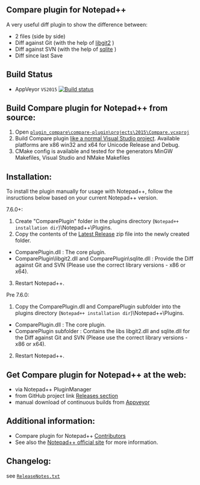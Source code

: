 Compare plugin for Notepad++
------------

A very useful diff plugin to show the difference between:
-  2 files (side by side)
-  Diff against Git (with the help of [libgit2](https://github.com/libgit2/libgit2) )
-  Diff against SVN (with the help of [sqlite](https://sqlite.org) )
-  Diff since last Save

Build Status
------------

- AppVeyor `VS2015`  [![Build status](https://ci.appveyor.com/api/projects/status/github/pnedev/compare-plugin?svg=true)](https://ci.appveyor.com/project/pnedev/compare-plugin)

Build Compare plugin for Notepad++ from source:
-------------------------------

 1. Open [`plugin_compare\compare-plugin\projects\2015\Compare.vcxproj`](https://github.com/pnedev/compare-plugin/blob/master/projects/2015/Compare.vcxproj)
 2. Build Compare plugin [like a normal Visual Studio project](https://msdn.microsoft.com/en-us/library/7s88b19e.aspx). Available platforms are x86 win32 and x64 for Unicode Release and Debug.
 3. CMake config is available and tested for the generators MinGW Makefiles, Visual Studio and NMake Makefiles

Installation:
----------

To install the plugin manually for usage with Notepad++, follow the insructions below based on your current Notepad++ version.

7.6.0+:
1. Create "ComparePlugin" folder in the plugins directory (`Notepad++ installation dir`)\Notepad++\Plugins.
2. Copy the contents of the [Latest Release](https://github.com/pnedev/compare-plugin/releases/latest) zip file into the newly created folder.
- ComparePlugin.dll : The core plugin.
- ComparePlugin\libgit2.dll and ComparePlugin\sqlite.dll : Provide the Diff against Git and SVN (Please use the correct library versions - x86 or x64).
3. Restart Notepad++.

Pre 7.6.0:
1. Copy the ComparePlugin.dll and ComparePlugin subfolder
into the plugins directory (`Notepad++ installation dir`)\Notepad++\Plugins.
- ComparePlugin.dll : The core plugin.
- ComparePlugin subfolder : Contains the libs libgit2.dll and sqlite.dll for the Diff against Git and SVN (Please use the correct library versions - x86 or x64).
2. Restart Notepad++.

Get Compare plugin for Notepad++ at the web:
-------------------------------

- via Notepad++ PluginManager
- from GitHub project link [Releases section](https://github.com/pnedev/compare-plugin/releases)
- manual download of continuous builds from [Appveyor](https://ci.appveyor.com/project/pnedev/compare-plugin/history)

Additional information:
----------

- Compare plugin for Notepad++ [Contributors](https://github.com/pnedev/compare-plugin/graphs/contributors)
- See also the [Notepad++ official site](http://notepad-plus-plus.org/) for more information.

Changelog:
----------

see [`ReleaseNotes.txt`](https://github.com/pnedev/compare-plugin/blob/master/ReleaseNotes.txt)
